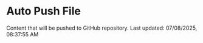 # Auto Push File

Content that will be pushed to GitHub repository.
Last updated: 07/08/2025, 08:37:55 AM